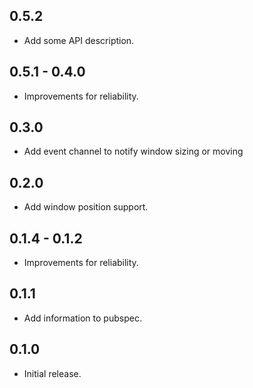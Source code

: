 ## 0.5.2 
* Add some API description.

## 0.5.1 - 0.4.0
* Improvements for reliability.

## 0.3.0
* Add event channel to notify window sizing or moving

## 0.2.0
* Add window position support.

## 0.1.4 - 0.1.2
* Improvements for reliability.

## 0.1.1
* Add information to pubspec.

## 0.1.0
* Initial release.
